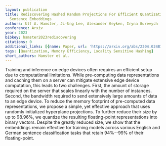 ```yaml
---
layout: publication
title: Rediscovering Hashed Random Projections For Efficient Quantization Of Contextualized
  Sentence Embeddings
authors: Ulf A. Hamster, Ji-Ung Lee, Alexander Geyken, Iryna Gurevych
conference: Arxiv
year: 2023
bibkey: hamster2023rediscovering
citations: 0
additional_links: [{name: Paper, url: 'https://arxiv.org/abs/2304.02481'}]
tags: [Quantization, Memory Efficiency, Locality Sensitive Hashing]
short_authors: Hamster et al.
---
```

Training and inference on edge devices often requires an efficient setup due
to computational limitations. While pre-computing data representations and
caching them on a server can mitigate extensive edge device computation, this
leads to two challenges. First, the amount of storage required on the server
that scales linearly with the number of instances. Second, the bandwidth
required to send extensively large amounts of data to an edge device. To reduce
the memory footprint of pre-computed data representations, we propose a simple,
yet effective approach that uses randomly initialized hyperplane projections.
To further reduce their size by up to 98.96%, we quantize the resulting
floating-point representations into binary vectors. Despite the greatly reduced
size, we show that the embeddings remain effective for training models across
various English and German sentence classification tasks that retain 94%--99%
of their floating-point.